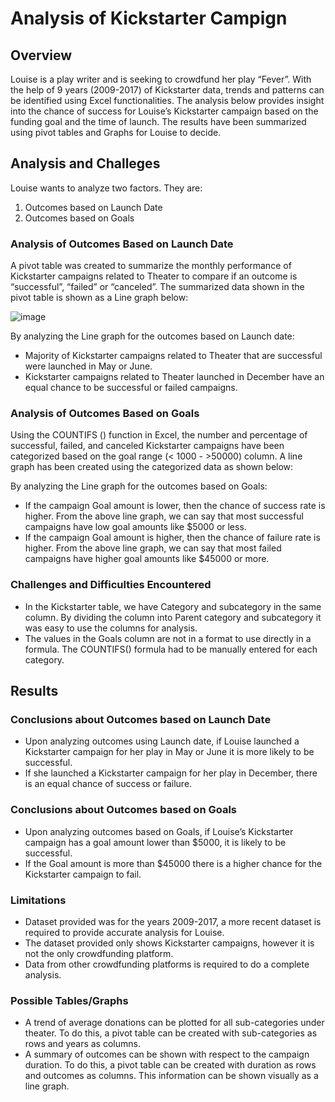 # Analysis of Kickstarter Campign
## Overview
Louise is a play writer and is seeking to crowdfund her play “Fever”. With the help of 9 years (2009-2017) of Kickstarter data, trends and patterns can be identified using Excel functionalities. The analysis below provides insight into the chance of success for Louise’s Kickstarter campaign based on the funding goal and the time of launch. The results have been summarized using pivot tables and Graphs for Louise to decide.
## Analysis and Challeges
Louise wants to analyze two factors. They are:
1.	Outcomes based on Launch Date
2.	Outcomes based on Goals

### Analysis of Outcomes Based on Launch Date
A pivot table was created to summarize the monthly performance of Kickstarter campaigns related to Theater to compare if an outcome is “successful”, “failed” or “canceled”. The summarized data shown in the pivot table is shown as a Line graph below:

![image](https://user-images.githubusercontent.com/76491891/109406049-f11e5a00-7943-11eb-80b3-ec52ec8ff5a9.png)

By analyzing the Line graph for the outcomes based on Launch date:
*	Majority of Kickstarter campaigns related to Theater that are successful were launched in May or June.
*	Kickstarter campaigns related to Theater launched in December have an equal chance to be successful or failed campaigns.

### Analysis of Outcomes Based on Goals
Using the COUNTIFS () function in Excel, the number and percentage of successful, failed, and canceled Kickstarter campaigns have been categorized based on the goal range (< 1000 - >50000) column. A line graph has been created using the categorized data as shown below:



By analyzing the Line graph for the outcomes based on Goals:
*	If the campaign Goal amount is lower, then the chance of success rate is higher. From the above line graph, we can say that most successful campaigns have low goal amounts like $5000 or less.
*	If the campaign Goal amount is higher, then the chance of failure rate is higher. From the above line graph, we can say that most failed campaigns have higher goal amounts like $45000 or more.

### Challenges and Difficulties Encountered
*	In the Kickstarter table, we have Category and subcategory in the same column. By dividing the column into Parent category and subcategory it was easy to use the columns for analysis.
*	The values in the Goals column are not in a format to use directly in a formula. The COUNTIFS() formula had to be manually entered for each category.

## Results
### Conclusions about Outcomes based on Launch Date
* Upon analyzing outcomes using Launch date, if Louise launched a Kickstarter campaign for her play in May or June it is more likely to be successful. 
* If she launched a Kickstarter campaign for her play in December, there is an equal chance of success or failure. 

### Conclusions about Outcomes based on Goals
* Upon analyzing outcomes based on Goals, if Louise’s Kickstarter campaign has a goal amount lower than $5000, it is likely to be successful. 
* If the Goal amount is more than $45000 there is a higher chance for the Kickstarter campaign to fail.

### Limitations
*	Dataset provided was for the years 2009-2017, a more recent dataset is required to provide accurate analysis for Louise. 
*	The dataset provided only shows Kickstarter campaigns, however it is not the only crowdfunding platform.
*	Data from other crowdfunding platforms is required to do a complete analysis. 

### Possible Tables/Graphs
*	A trend of average donations can be plotted for all sub-categories under theater. To do this, a pivot table can be created with sub-categories as rows and years as columns.
*	A summary of outcomes can be shown with respect to the campaign duration. To do this, a pivot table can be created with duration as rows and outcomes as columns. This information can be shown visually as a line graph. 
